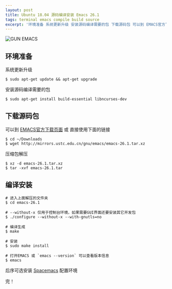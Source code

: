 ```yaml
---
layout: post
title: Ubuntu 18.04 源码编译安装 Emacs 26.1
tags: terminal emacs compile build source
excerpt: '环境准备 系统更新升级 安装源码编译需要的包 下载源码包 可以到 EMACS官方下载页面 或 直接使用下面的链接 压缩包解压 编译安装 后序可选...'
---
```



![GUN EMACS](https://upload-images.jianshu.io/upload_images/61688-17511fd57565df77.png?imageMogr2/auto-orient/strip%7CimageView2/2/w/1240)

## 环境准备

系统更新升级

```shell
$ sudo apt-get update && apt-get upgrade
```

安装源码编译需要的包

```shell
$ sudo apt-get install build-essential libncurses-dev
```

## 下载源码包

可以到 [EMACS官方下载页面](https://www.gnu.org/software/emacs/download.html) 或 直接使用下面的链接

```shell
$ cd ~/Downloads
$ wget http://mirrors.ustc.edu.cn/gnu/emacs/emacs-26.1.tar.xz
```

压缩包解压

```shell
$ xz -d emacs-26.1.tar.xz
$ tar -xvf emacs-26.1.tar
```

## 编译安装

```shell
# 进入上面解压的文件夹
$ cd emacs-26.1

# --without-x 仅用于控制台环境，如果需要GUI界面还要安装其它开发包
$ ./configure --without-x --with-gnutls=no

# 编译生成
$ make

# 安装
$ sudo make install

# 打开EMACS 或 `emacs --version` 可以查看版本信息
$ emacs
```

后序可选安装 [Spacemacs](http://spacemacs.org/) 配置环境

完！